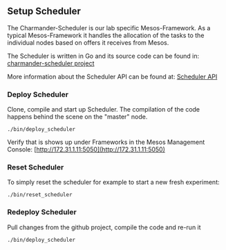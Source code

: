Setup Scheduler
---------------

The Charmander-Scheduler is our lab specific Mesos-Framework. As a typical Mesos-Framework it handles the allocation of
the tasks to the individual nodes based on offers it receives from Mesos.

The Scheduler is written in Go and its source code can be found in: [charmander-scheduler project](https://github.com/att-innovate/charmander-scheduler)

More information about the Scheduler API can be found at: [Scheduler API](https://github.com/att-innovate/charmander/blob/master/docs/SCHEDULERAPI.md)

### Deploy Scheduler

Clone, compile and start up Scheduler. The compilation of the code happens behind the scene on the "master" node.

```
./bin/deploy_scheduler
```

Verify that is shows up under Frameworks in the Mesos Management Console: [http://172.31.1.11:5050](http://172.31.1.11:5050)


### Reset Scheduler

To simply reset the scheduler for example to start a new fresh experiment:

```
./bin/reset_scheduler
```

### Redeploy Scheduler

Pull changes from the github project, compile the code and re-run it

```
./bin/deploy_scheduler
```

